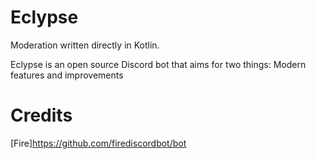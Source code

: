 # Eclypse
Moderation written directly in Kotlin.

Eclypse is an open source Discord bot that aims for two things: Modern features and improvements

# Credits
[Fire]https://github.com/firediscordbot/bot
